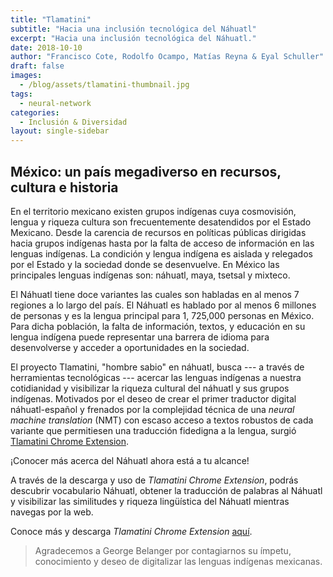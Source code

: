 ```yaml
---
title: "Tlamatini"
subtitle: "Hacia una inclusión tecnológica del Náhuatl"
excerpt: "Hacia una inclusión tecnológica del Náhuatl."
date: 2018-10-10
author: "Francisco Cote, Rodolfo Ocampo, Matías Reyna & Eyal Schuller"
draft: false
images:
  - /blog/assets/tlamatini-thumbnail.jpg
tags:
  - neural-network
categories:
  - Inclusión & Diversidad
layout: single-sidebar
---
```


## México: un país megadiverso en recursos, cultura e historia

En el territorio mexicano existen grupos indígenas cuya cosmovisión, lengua y riqueza cultura son frecuentemente desatendidos por el Estado Mexicano. Desde la carencia de recursos en políticas públicas dirigidas hacia grupos indígenas hasta por la falta de acceso de información en las lenguas indígenas. La condición y lengua indígena es aislada y relegados por el Estado y la sociedad donde se desenvuelve. En México las principales lenguas indígenas son: náhuatl, maya, tsetsal y mixteco.

El Náhuatl tiene doce variantes las cuales son habladas en al menos 7 regiones a lo largo del país. El Náhuatl es hablado por al menos 6 millones de personas y es la lengua principal para 1, 725,000 personas en México. Para dicha población, la falta de información, textos, y educación en su lengua indígena puede representar una barrera de idioma para desenvolverse y acceder a oportunidades en la sociedad.

El proyecto Tlamatini, "hombre sabio" en náhuatl, busca --- a través de herramientas tecnológicas --- acercar las lenguas indígenas a nuestra cotidianidad y visibilizar la riqueza cultural del náhuatl y sus grupos indígenas. Motivados por el deseo de crear el primer traductor digital náhuatl-español y frenados por la complejidad técnica de una *neural machine translation* (NMT) con escaso acceso a textos robustos de cada variante que permitiesen una traducción fidedigna a la lengua, surgió [Tlamatini Chrome Extension](https://chrome.google.com/webstore/detail/tlamatini/bnegonlbfcibojgcfoknjcbkddnpdija?hl=es).

¡Conocer más acerca del Náhuatl ahora está a tu alcance!

A través de la descarga y uso de *Tlamatini Chrome Extension*, podrás descubrir vocabulario Náhuatl, obtener la traducción de palabras al Náhuatl y visibilizar las similitudes y riqueza lingüística del Náhuatl mientras navegas por la web.

Conoce más y descarga *Tlamatini Chrome Extension* [aquí](https://chrome.google.com/webstore/detail/tlamatini/bnegonlbfcibojgcfoknjcbkddnpdija?hl=es).

> Agradecemos a George Belanger por contagiarnos su ímpetu, conocimiento y deseo de digitalizar las lenguas indígenas mexicanas.
